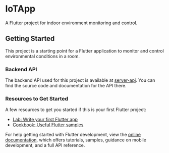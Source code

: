 # IoTApp

A Flutter project for indoor environment monitoring and control.

## Getting Started

This project is a starting point for a Flutter application to monitor and control environmental conditions in a room.

### Backend API

The backend API used for this project is available at [server-api](https://github.com/DimasBaskara666/server-api). You can find the source code and documentation for the API there.

### Resources to Get Started

A few resources to get you started if this is your first Flutter project:

- [Lab: Write your first Flutter app](https://docs.flutter.dev/get-started/codelab)
- [Cookbook: Useful Flutter samples](https://docs.flutter.dev/cookbook)

For help getting started with Flutter development, view the [online documentation](https://docs.flutter.dev/), which offers tutorials, samples, guidance on mobile development, and a full API reference.
